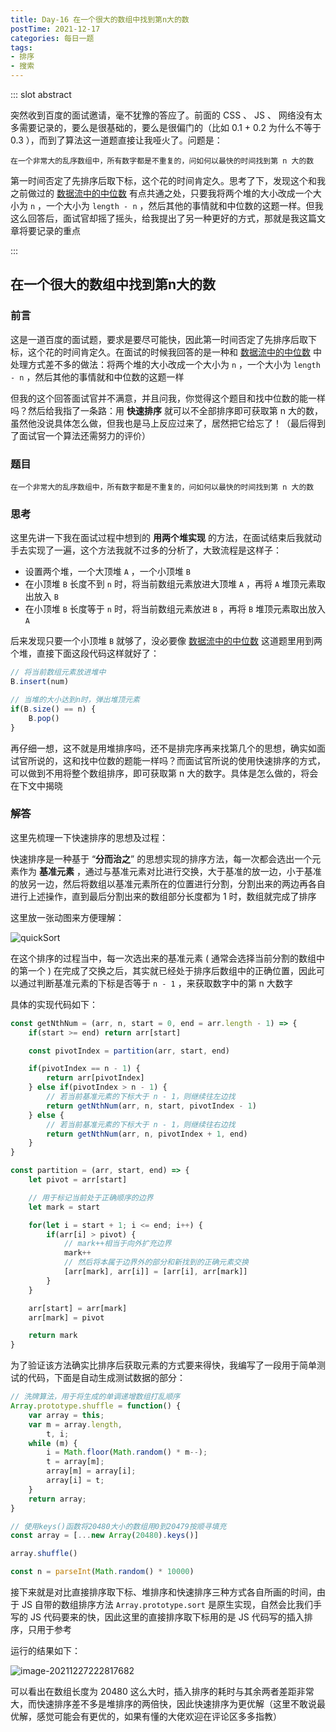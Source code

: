 ```yaml
---
title: Day-16 在一个很大的数组中找到第n大的数
postTime: 2021-12-17
categories: 每日一题
tags: 
- 排序
- 搜索
---
```

::: slot abstract

突然收到百度的面试邀请，毫不犹豫的答应了。前面的 CSS 、 JS 、 网络没有太多需要记录的，要么是很基础的，要么是很偏门的（比如 0.1 + 0.2 为什么不等于 0.3 ），而到了算法这一道题直接让我哑火了。问题是：

~~~
在一个非常大的乱序数组中，所有数字都是不重复的，问如何以最快的时间找到第 n 大的数
~~~

第一时间否定了先排序后取下标，这个花的时间肯定久。思考了下，发现这个和我之前做过的 [数据流中的中位数](https://leetcode-cn.com/problems/shu-ju-liu-zhong-de-zhong-wei-shu-lcof) 有点共通之处，只要我将两个堆的大小改成一个大小为 `n` ，一个大小为 `length - n` ，然后其他的事情就和中位数的这题一样。但我这么回答后，面试官却摇了摇头，给我提出了另一种更好的方式，那就是我这篇文章将要记录的重点

:::



## 在一个很大的数组中找到第n大的数

### 前言

这是一道百度的面试题，要求是要尽可能快，因此第一时间否定了先排序后取下标，这个花的时间肯定久。在面试的时候我回答的是一种和 [数据流中的中位数](https://leetcode-cn.com/problems/shu-ju-liu-zhong-de-zhong-wei-shu-lcof) 中处理方式差不多的做法：将两个堆的大小改成一个大小为 `n` ，一个大小为 `length - n` ，然后其他的事情就和中位数的这题一样

但我的这个回答面试官并不满意，并且问我，你觉得这个题目和找中位数的能一样吗？然后给我指了一条路：用 **快速排序** 就可以不全部排序即可获取第 n 大的数，虽然他没说具体怎么做，但我也是马上反应过来了，居然把它给忘了！（最后得到了面试官一个算法还需努力的评价）



### 题目

~~~
在一个非常大的乱序数组中，所有数字都是不重复的，问如何以最快的时间找到第 n 大的数
~~~



### 思考

这里先讲一下我在面试过程中想到的 **用两个堆实现** 的方法，在面试结束后我就动手去实现了一遍，这个方法我就不过多的分析了，大致流程是这样子：

- 设置两个堆，一个大顶堆 `A` ，一个小顶堆 `B` 
- 在小顶堆 `B` 长度不到 `n` 时，将当前数组元素放进大顶堆 `A` ，再将 `A` 堆顶元素取出放入 `B` 
- 在小顶堆 `B` 长度等于 `n` 时，将当前数组元素放进 `B` ，再将 `B` 堆顶元素取出放入 `A` 

后来发现只要一个小顶堆 `B` 就够了，没必要像  [数据流中的中位数](https://leetcode-cn.com/problems/shu-ju-liu-zhong-de-zhong-wei-shu-lcof) 这道题里用到两个堆，直接下面这段代码这样就好了：

~~~js
// 将当前数组元素放进堆中
B.insert(num)

// 当堆的大小达到n时，弹出堆顶元素
if(B.size() == n) {
    B.pop()
}
~~~

再仔细一想，这不就是用堆排序吗，还不是排完序再来找第几个的思想，确实如面试官所说的，这和找中位数的题能一样吗？而面试官所说的使用快速排序的方式，可以做到不用将整个数组排序，即可获取第 n 大的数字。具体是怎么做的，将会在下文中揭晓



### 解答

这里先梳理一下快速排序的思想及过程：

快速排序是一种基于 “**分而治之**” 的思想实现的排序方法，每一次都会选出一个元素作为 **基准元素** ，通过与基准元素对比进行交换，大于基准的放一边，小于基准的放另一边，然后将数组以基准元素所在的位置进行分割，分割出来的两边再各自进行上述操作，直到最后分割出来的数组部分长度都为 1 时，数组就完成了排序

这里放一张动图来方便理解：

![quickSort](https://upyun.cavalheiro.cn/images/quickSort.gif)

在这个排序的过程当中，每一次选出来的基准元素 ( 通常会选择当前分割的数组中的第一个 ) 在完成了交换之后，其实就已经处于排序后数组中的正确位置，因此可以通过判断基准元素的下标是否等于 `n - 1` ，来获取数字中的第 n 大数字

具体的实现代码如下：

~~~js
const getNthNum = (arr, n, start = 0, end = arr.length - 1) => {
    if(start >= end) return arr[start]

    const pivotIndex = partition(arr, start, end)

    if(pivotIndex == n - 1) {
        return arr[pivotIndex]
    } else if(pivotIndex > n - 1) {
        // 若当前基准元素的下标大于 n - 1，则继续往左边找
        return getNthNum(arr, n, start, pivotIndex - 1)
    } else {
        // 若当前基准元素的下标大于 n - 1，则继续往右边找
        return getNthNum(arr, n, pivotIndex + 1, end)
    }
}

const partition = (arr, start, end) => {
    let pivot = arr[start]

    // 用于标记当前处于正确顺序的边界
    let mark = start

    for(let i = start + 1; i <= end; i++) {
        if(arr[i] > pivot) {
            // mark++相当于向外扩充边界
            mark++
            // 然后将本属于边界外的部分和新找到的正确元素交换
            [arr[mark], arr[i]] = [arr[i], arr[mark]]
        }
    }

    arr[start] = arr[mark]
    arr[mark] = pivot

    return mark
}
~~~

为了验证该方法确实比排序后获取元素的方式要来得快，我编写了一段用于简单测试的代码，下面是自动生成测试数据的部分：

~~~js
// 洗牌算法，用于将生成的单调递增数组打乱顺序
Array.prototype.shuffle = function() {
    var array = this;
    var m = array.length,
        t, i;
    while (m) {
        i = Math.floor(Math.random() * m--);
        t = array[m];
        array[m] = array[i];
        array[i] = t;
    }
    return array;
}

// 使用keys()函数将20480大小的数组用0到20479按顺寻填充
const array = [...new Array(20480).keys()]

array.shuffle()

const n = parseInt(Math.random() * 10000)
~~~

接下来就是对比直接排序取下标、堆排序和快速排序三种方式各自所画的时间，由于 JS 自带的数组排序方法 `Array.prototype.sort` 是原生实现，自然会比我们手写的 JS 代码要来的快，因此这里的直接排序取下标用的是 JS 代码写的插入排序，只用于参考

运行的结果如下：

![image-20211227222817682](https://upyun.cavalheiro.cn/images/image-20211227222817682.png)

可以看出在数组长度为 20480 这么大时，插入排序的耗时与其余两者差距非常大，而快速排序差不多是堆排序的两倍快，因此快速排序为更优解（这里不敢说最优解，感觉可能会有更优的，如果有懂的大佬欢迎在评论区多多指教）

